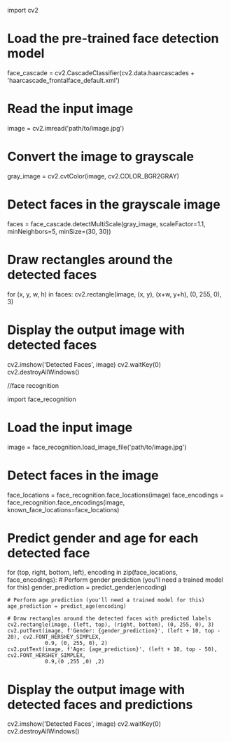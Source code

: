 
import cv2

# Load the pre-trained face detection model
face_cascade = cv2.CascadeClassifier(cv2.data.haarcascades + 'haarcascade_frontalface_default.xml')

# Read the input image
image = cv2.imread('path/to/image.jpg')

# Convert the image to grayscale
gray_image = cv2.cvtColor(image, cv2.COLOR_BGR2GRAY)

# Detect faces in the grayscale image
faces = face_cascade.detectMultiScale(gray_image, scaleFactor=1.1, minNeighbors=5, minSize=(30, 30))

# Draw rectangles around the detected faces
for (x, y, w, h) in faces:
    cv2.rectangle(image, (x, y), (x+w, y+h), (0, 255, 0), 3)

# Display the output image with detected faces
cv2.imshow('Detected Faces', image)
cv2.waitKey(0)
cv2.destroyAllWindows()



//face recognition

import face_recognition

# Load the input image
image = face_recognition.load_image_file('path/to/image.jpg')

# Detect faces in the image
face_locations = face_recognition.face_locations(image)
face_encodings = face_recognition.face_encodings(image, known_face_locations=face_locations)

# Predict gender and age for each detected face
for (top, right, bottom, left), encoding in zip(face_locations, face_encodings):
    # Perform gender prediction (you'll need a trained model for this)
    gender_prediction = predict_gender(encoding)

    # Perform age prediction (you'll need a trained model for this)
    age_prediction = predict_age(encoding)

    # Draw rectangles around the detected faces with predicted labels
    cv2.rectangle(image, (left, top), (right, bottom), (0, 255, 0), 3)
    cv2.putText(image, f'Gender: {gender_prediction}', (left + 10, top - 20), cv2.FONT_HERSHEY_SIMPLEX,
                0.9, (0, 255, 0), 2)
    cv2.putText(image, f'Age: {age_prediction}', (left + 10, top - 50), cv2.FONT_HERSHEY_SIMPLEX,
                0.9,(0 ,255 ,0) ,2)

# Display the output image with detected faces and predictions
cv2.imshow('Detected Faces', image)
cv2.waitKey(0)
cv2.destroyAllWindows()
